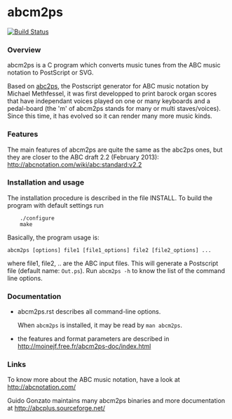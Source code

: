 # abcm2ps

[![Build Status](https://travis-ci.org/leesavide/abcm2ps.svg?branch=master)](https://travis-ci.org/leesavide/abcm2ps)

### Overview

abcm2ps is a C program which converts music tunes from the ABC music notation
to PostScript or SVG.

Based on [abc2ps](https://github.com/methf/abc2ps),
the Postscript generator for ABC music notation by Michael Methfessel,
it was first developped to print barock organ scores that have independant
voices played on one or many keyboards and a pedal-board
(the 'm' of abcm2ps stands for many or multi staves/voices).
Since this time, it has evolved so it can render many more music kinds.

### Features

The main features of abcm2ps are quite the same as the abc2ps ones,
but they are closer to the ABC draft 2.2 (February 2013):
    http://abcnotation.com/wiki/abc:standard:v2.2

### Installation and usage

The installation procedure is described in the file INSTALL.
To build the program with default settings run

```
    ./configure
    make
```

Basically, the program usage is:

    abcm2ps [options] file1 [file1_options] file2 [file2_options] ...

where file1, file2, .. are the ABC input files.
This will generate a Postscript file (default name: `Out.ps`).
Run `abcm2ps -h` to know the list of the command line options.

### Documentation

- abcm2ps.rst describes all command-line options.

  When `abcm2ps` is installed, it may be read by `man abcm2ps`.

- the features and format parameters are described in
    http://moinejf.free.fr/abcm2ps-doc/index.html

### Links

To know more about the ABC music notation, have a look at
    http://abcnotation.com/

Guido Gonzato maintains many abcm2ps binaries and more documentation at
    http://abcplus.sourceforge.net/
